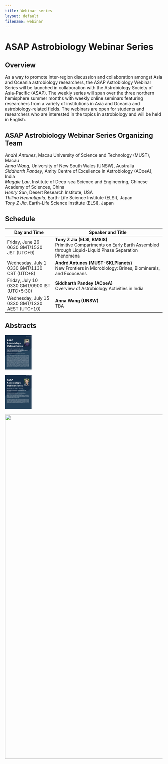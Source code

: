 ```yaml
---
title: Webinar series
layout: default
filename: webinar
--- 
```


# ASAP Astrobiology Webinar Series

## Overview
As a way to promote inter-region discussion and collaboration amongst Asia and Oceania astrobiology researchers, the ASAP Astrobiology Webinar Series will be launched in collaboration with the Astrobiology Society of Asia-Pacific (ASAP). The weekly series will span over the three northern hemisphere summer months with weekly online seminars featuring researchers from a variety of institutions in Asia and Oceania and astrobiology-related fields. The webinars are open for students and researchers who are interested in the topics in astrobiology and will be held in English. 

## ASAP Astrobiology Webinar Series Organizing Team
*André Antunes*, Macau University of Science and Technology (MUST), Macau<br>
*Anna Wang*, University of New South Wales (UNSW), Australia<br>
*Siddharth Pandey*, Amity Centre of Excellence in Astrobiology (ACoeA), India<br>
*Maggie Lau*, Institute of Deep-sea Science and Engineering, Chinese Academy of Sciences, China<br>
*Henry Sun*, Desert Research Institute, USA<br>
*Thilina Heenatigala*, Earth-Life Science Institute (ELSI), Japan<br>
*Tony Z Jia*, Earth-Life Science Institute (ELSI), Japan

## Schedule

Day and Time | Speaker and Title
------ | ------
Friday, June 26<br>0630 GMT/1530 JST (UTC+9) | **Tony Z Jia (ELSI, BMSIS)**<br>Primitive Compartments on Early Earth Assembled through Liquid-Liquid Phase Separation Phenomena
Wednesday, July 1<br>0330 GMT/1130 CST (UTC+8) | **André Antunes (MUST-SKLPlanets)**<br>New Frontiers in Microbiology: Brines, Biominerals, and Exooceans
Friday, July 10<br>0330 GMT/0900 IST (UTC+5:30) | **Siddharth Pandey (ACoeA)**<br>Overview of Astrobiology Activities in India 
Wednesday, July 15<br>0330 GMT/1330 AEST (UTC+10) | **Anna Wang (UNSW)**<br>TBA

## Abstracts
<!--Tony's flyer-->
<a href="/images/ASAP_Astrobiology_Webinar_20200626-Jia.png" target="_blank"><img border="0" src="/images/ASAP_Astrobiology_Webinar_20200626-Jia.png" width="85" height="110"></a>

<!--Antunes's flyer-->
<a href="/images/ASAP_Astrobiology_Webinar_20200701-Antunes.png" target="_blank"><img border="0" src="/images/ASAP_Astrobiology_Webinar_20200701-Antunes.png" width="85" height="110"></a>

<!--Sidd's flyer-->
<a href="/images/ASAP_Astrobiology_Webinar_20200710-Pandey.png" target="_blank"><img border="0" src="/images/ASAP_Astrobiology_Webinar_20200710-Pandey" width="850" height="1100"></a>

